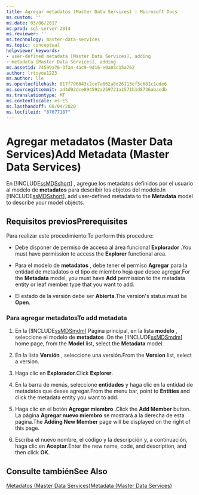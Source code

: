 ```yaml
---
title: Agregar metadatos (Master Data Services) | Microsoft Docs
ms.custom: ''
ms.date: 03/06/2017
ms.prod: sql-server-2014
ms.reviewer: ''
ms.technology: master-data-services
ms.topic: conceptual
helpviewer_keywords:
- user-defined metadata [Master Data Services], adding
- metadata [Master Data Services], adding
ms.assetid: 74599a76-3fa4-4ac9-9d16-e0a03c15a762
author: lrtoyou1223
ms.author: lle
ms.openlocfilehash: 817f796843c2ce7a662a8d26113ef3c681c1ede6
ms.sourcegitcommit: ad4d92dce894592a259721a1571b1d8736abacdb
ms.translationtype: MT
ms.contentlocale: es-ES
ms.lasthandoff: 08/04/2020
ms.locfileid: "87677187"
---
```

# <a name="add-metadata-master-data-services"></a><span data-ttu-id="51a8c-102">Agregar metadatos (Master Data Services)</span><span class="sxs-lookup"><span data-stu-id="51a8c-102">Add Metadata (Master Data Services)</span></span>
  <span data-ttu-id="51a8c-103">En [!INCLUDE[ssMDSshort](../includes/ssmdsshort-md.md)] , agregue los metadatos definidos por el usuario al modelo de **metadatos** para describir los objetos del modelo.</span><span class="sxs-lookup"><span data-stu-id="51a8c-103">In [!INCLUDE[ssMDSshort](../includes/ssmdsshort-md.md)], add user-defined metadata to the **Metadata** model to describe your model objects.</span></span>  
  
## <a name="prerequisites"></a><span data-ttu-id="51a8c-104">Requisitos previos</span><span class="sxs-lookup"><span data-stu-id="51a8c-104">Prerequisites</span></span>  
 <span data-ttu-id="51a8c-105">Para realizar este procedimiento:</span><span class="sxs-lookup"><span data-stu-id="51a8c-105">To perform this procedure:</span></span>  
  
-   <span data-ttu-id="51a8c-106">Debe disponer de permiso de acceso al área funcional **Explorador** .</span><span class="sxs-lookup"><span data-stu-id="51a8c-106">You must have permission to access the **Explorer** functional area.</span></span>  
  
-   <span data-ttu-id="51a8c-107">Para el modelo de **metadatos** , debe tener el permiso **Agregar** para la entidad de metadatos o el tipo de miembro hoja que desee agregar.</span><span class="sxs-lookup"><span data-stu-id="51a8c-107">For the **Metadata** model, you must have **Add** permission to the metadata entity or leaf member type that you want to add.</span></span>  
  
-   <span data-ttu-id="51a8c-108">El estado de la versión debe ser **Abierta**.</span><span class="sxs-lookup"><span data-stu-id="51a8c-108">The version's status must be **Open**.</span></span>  
  
### <a name="to-add-metadata"></a><span data-ttu-id="51a8c-109">Para agregar metadatos</span><span class="sxs-lookup"><span data-stu-id="51a8c-109">To add metadata</span></span>  
  
1.  <span data-ttu-id="51a8c-110">En la [!INCLUDE[ssMDSmdm](../includes/ssmdsmdm-md.md)] Página principal, en la lista **modelo** , seleccione el modelo de **metadatos** .</span><span class="sxs-lookup"><span data-stu-id="51a8c-110">On the [!INCLUDE[ssMDSmdm](../includes/ssmdsmdm-md.md)] home page, from the **Model** list, select the **Metadata** model.</span></span>  
  
2.  <span data-ttu-id="51a8c-111">En la lista **Versión** , seleccione una versión.</span><span class="sxs-lookup"><span data-stu-id="51a8c-111">From the **Version** list, select a version.</span></span>  
  
3.  <span data-ttu-id="51a8c-112">Haga clic en **Explorador**.</span><span class="sxs-lookup"><span data-stu-id="51a8c-112">Click **Explorer**.</span></span>  
  
4.  <span data-ttu-id="51a8c-113">En la barra de menús, seleccione **entidades** y haga clic en la entidad de metadatos que desee agregar.</span><span class="sxs-lookup"><span data-stu-id="51a8c-113">From the menu bar, point to **Entities** and click the metadata entity you want to add.</span></span>  
  
5.  <span data-ttu-id="51a8c-114">Haga clic en el botón **Agregar miembro** .</span><span class="sxs-lookup"><span data-stu-id="51a8c-114">Click the **Add Member** button.</span></span> <span data-ttu-id="51a8c-115">La página **Agregar nuevo miembro** se mostrará a la derecha de esta página.</span><span class="sxs-lookup"><span data-stu-id="51a8c-115">The **Adding New Member** page will be displayed on the right of this page.</span></span>  
  
6.  <span data-ttu-id="51a8c-116">Escriba el nuevo nombre, el código y la descripción y, a continuación, haga clic en **Aceptar**.</span><span class="sxs-lookup"><span data-stu-id="51a8c-116">Enter the new name, code, and description, and then click **OK**.</span></span>  
  
## <a name="see-also"></a><span data-ttu-id="51a8c-117">Consulte también</span><span class="sxs-lookup"><span data-stu-id="51a8c-117">See Also</span></span>  
 [<span data-ttu-id="51a8c-118">Metadatos &#40;Master Data Services&#41;</span><span class="sxs-lookup"><span data-stu-id="51a8c-118">Metadata &#40;Master Data Services&#41;</span></span>](metadata-master-data-services.md)  
  
  
